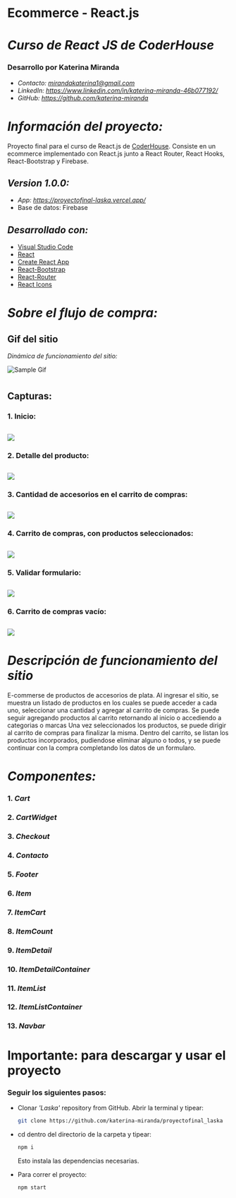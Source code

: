 # **Ecommerce - React.js**
# *Curso de React JS de CoderHouse*
### **Desarrollo por Katerina Miranda**
- *Contacto: mirandakaterina1@gmail.com*
- *LinkedIn: https://www.linkedin.com/in/katerina-miranda-46b077192/*
- *GitHub: https://github.com/katerina-miranda*

# *Información del proyecto:*

Proyecto final para el curso de React.js de [CoderHouse](https://www.coderhouse.com).
Consiste en un ecommerce implementado con React.js junto a React Router, React Hooks, React-Bootstrap y Firebase.

## *Version 1.0.0:*
- *App: https://proyectofinal-laska.vercel.app/*
- Base de datos: Firebase

## *Desarrollado con:*

- [Visual Studio Code](https://code.visualstudio.com/)
- [React](https://reactjs.org/)
- [Create React App](https://create-react-app.dev/)
- [React-Bootstrap](https://react-bootstrap.github.io/)
- [React-Router](https://v5.reactrouter.com/web/)
- [React Icons](https://react-icons.github.io/react-icons)

# *Sobre el flujo de compra:*

## Gif del sitio

_Dinámica de funcionamiento del sitio:_

![Sample Gif](./src/components/Assets/LASKA-2023.gif)

#

## **Capturas:**

### 1. Inicio:
## ![](./src/components/Assets/laska-inicio.png)

### 2. Detalle del producto:

## ![](./src/components/Assets/laska-detalle.png)

### 3. Cantidad de accesorios en el carrito de compras:

## ![](./src/components/Assets/laska-contador.png)

### 4. Carrito de compras, con productos seleccionados:

## ![](./src/components/Assets/laska-carrito.png)

### 5. Validar formulario:

## ![](./src/components/Assets/laska-formulario.png)

### 6. Carrito de compras vacío:

## ![](/src/components/Assets/laska-vacio.png)

# *Descripción de funcionamiento del sitio*

E-commerse de productos de accesorios de plata.
Al ingresar el sitio, se muestra un listado de productos en los cuales se puede acceder a cada uno, seleccionar una cantidad y agregar al carrito de compras. Se puede seguir agregando productos al carrito retornando al inicio o accediendo a categorias o marcas
Una vez seleccionados los productos, se puede dirigir al carrito de compras para finalizar la misma. 
Dentro del carrito, se listan los productos incorporados, pudiendose eliminar alguno o todos, y se puede continuar con la compra completando los datos de un formularo. 

# *Componentes:*

### 1. *Cart*
### 2. *CartWidget*
### 3. *Checkout*
### 4. *Contacto*
### 5. *Footer*
### 6. *Item*
### 7. *ItemCart*
### 8. *ItemCount*
### 9. *ItemDetail*
### 10. *ItemDetailContainer*
### 11. *ItemList*
### 12. *ItemListContainer*
### 13. *Navbar*
#

# Importante: para descargar y usar el proyecto

### Seguir los siguientes pasos:

- Clonar _'Laska'_ repository from GitHub. Abrir la terminal y tipear:

  ```bash
  git clone https://github.com/katerina-miranda/proyectofinal_laska
  ```
- cd dentro del directorio de la carpeta y tipear:

  ```bash
  npm i
  ```
  Esto instala las dependencias necesarias.

- Para correr el proyecto:

  ```bash
  npm start
  ```